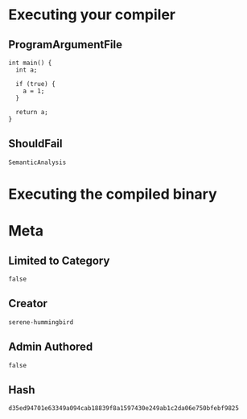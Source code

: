 # Executing your compiler

## ProgramArgumentFile

```
int main() {
  int a;

  if (true) {
    a = 1;
  }

  return a;
}
```

## ShouldFail

```
SemanticAnalysis
```

# Executing the compiled binary

# Meta

## Limited to Category

```
false
```

## Creator

```
serene-hummingbird
```

## Admin Authored

```
false
```

## Hash

```
d35ed94701e63349a094cab18839f8a1597430e249ab1c2da06e750bfebf9825
```
